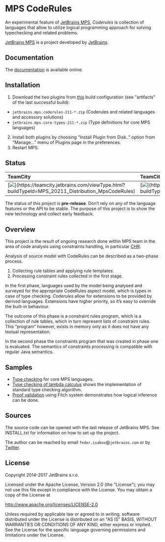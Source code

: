 # MPS CodeRules

An experimental feature of [JetBrains MPS](https://jetbrains.com/mps), *Coderules* is collection of languages that allow to utilize logical programming approach for solving typechecking and related problems.

[JetBrains MPS](https://www.jetbrains.com/mps/) is a project developed by [JetBrains](http://www.jetbrains.com/?fromFooter).

## Documentation

The [documentation](http://jetbrains.github.io/mps-coderules/) is available online.  

## Installation

1. Download the two plugins from [this](https://teamcity.jetbrains.com/viewType.html?buildTypeId=MPS_20211_Distribution_MpsCodeRules&state=successful) build configuration (see "artifacts" of the last successful build):

- `jetbrains.mps.coderules-211-*.zip` (Coderules and related languages and accessory solutions)
- `jetbrains.mps.core-types-211-*.zip` (Type definitions for core MPS languages)

2. Install both plugins by choosing "Install Plugin from Disk.." option from "Manage..." menu of Plugins page in the preferences.
3. Restart MPS.

## Status
| TeamCity | TeamCity EAP |
|:--|:--|
| [![](http://teamcity.jetbrains.com/app/rest/builds/buildType(id:MPS_20211_Distribution_MpsCodeRules)/statusIcon)](https://teamcity.jetbrains.com/viewType.html?buildTypeId=MPS_20211_Distribution_MpsCodeRules) | [![](http://teamcity.jetbrains.com/app/rest/builds/buildType(id:MPS_20212_Distribution_MpsCodeRules)/statusIcon)](https://teamcity.jetbrains.com/viewType.html?buildTypeId=MPS_20212_Distribution_MpsCodeRules) |

The status of this project is **pre-release**. Don’t rely on any of the language features or the API to be stable. The purpose of this project is to show the new technology and collect early feedback.

## Overview

This project is the result of ongoing research done within MPS team in the area of code analysis using constraints handling, in particular [CHR](http://www.informatik.uni-ulm.de/pm/fileadmin/pm/home/fruehwirth/constraint-handling-rules-book.html).
                                                                     
Analysis of source model with CodeRules can be described as a two-phase process.

1. Collecting rule tables and applying rule templates.
2. Processing constraint rules collected in the first stage.

In the first phase, languages used by the model being analysed and surveyed for the appropriate CodeRules aspect model, which is types in case of type checking. *Coderules* allow for extensions to be provided by derived languages. Extensions have higher priority, so it’s easy to override the built-in behaviour.

The outcome of this phase is a constraint rules program, which is a collection of rule tables, which in turn represent lists of constraint rules. This “program” however, exists in memory only as it does not have any textual representation.

In the second phase the constraints program that was created in phase one is evaluated. The semantics of constraints processing is compatible with regular Java semantics.

## Samples

- [Type checking](samples/mpscore) for core MPS languages.
- [Type checking of lambda calculus](samples/lambdacalc) shows the implementation of standard type checking algorithm.
- [Proof validation](samples/fitch) using Fitch system demonstrates how logical inference can be done.

## Sources 

The source code can be opened with the last release of JetBrains MPS. See INSTALL.txt for information on how to set up the project.

The author can be reached by email `fedor.isakov`@`jetbrains.com` or by [Twitter](https://twitter.com/fisakov).

## License

Copyright 2014-2017 JetBrains s.r.o.

Licensed under the Apache License, Version 2.0 (the "License");
you may not use this file except in compliance with the License.
You may obtain a copy of the License at

http://www.apache.org/licenses/LICENSE-2.0

Unless required by applicable law or agreed to in writing, software
distributed under the License is distributed on an "AS IS" BASIS,
WITHOUT WARRANTIES OR CONDITIONS OF ANY KIND, either express or implied.
See the License for the specific language governing permissions and
limitations under the License.
